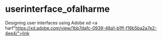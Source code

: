 # userinterface_ofalharme
Designing user interfaces using Adobe xd
<a harf"https://xd.adobe.com/view/1bb7dafc-0939-48a1-b1ff-f16b5ba2a7e2-4ee4/">link<a/>

